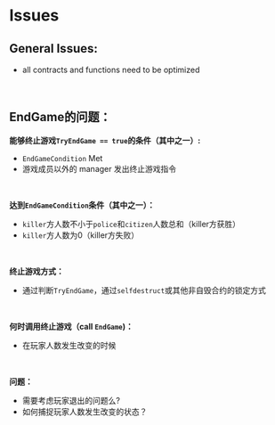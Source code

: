 # Issues

## General Issues:
- all contracts and functions need to be optimized
<br/>

## EndGame的问题：
**能够终止游戏`TryEndGame == true`的条件（其中之一）:**
- `EndGameCondition` Met
- 游戏成员以外的 manager 发出终止游戏指令
<br/>

**达到`EndGameCondition`条件（其中之一）：**
- `killer`方人数不小于`police`和`citizen`人数总和（killer方获胜）
- `killer`方人数为0（killer方失败）
<br/>

**终止游戏方式：** <br/>
- 通过判断`TryEndGame`，通过`selfdestruct`或其他非自毁合约的锁定方式
<br/>

**何时调用终止游戏（call `EndGame`)：** <br/>
- 在玩家人数发生改变的时候
<br/>

**问题：**
- 需要考虑玩家退出的问题么?
- 如何捕捉玩家人数发生改变的状态？





